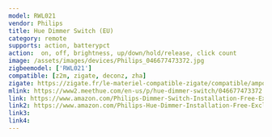 ```yaml
---
model: RWL021
vendor: Philips
title: Hue Dimmer Switch (EU)
category: remote
supports: action, batterypct
action:  on, off, brightness, up/down/hold/release, click count
image: /assets/images/devices/Philips_046677473372.jpg
zigbeemodel: ['RWL021']
compatible: [z2m, zigate, deconz, zha]
zigate: https://zigate.fr/le-materiel-compatible-zigate/compatible/ampoulesconnecteswhiteambiancee27--6/
mlink: https://www2.meethue.com/en-us/p/hue-dimmer-switch/046677473372
link: https://www.amazon.com/Philips-Dimmer-Switch-Installation-Free-Exclusively/dp/B076MGKTGS
link2: https://www.amazon.com/Philips-Hue-Dimmer-Installation-Free-Exclusive/dp/B0167Z0P3I
link3: 
link4: 
---
```

